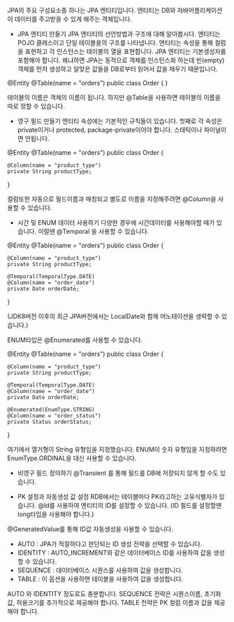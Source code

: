 JPA의 주요 구성요소중 하나는 JPA 엔티티입니다.
엔티티는 DB와 자바어플리케이션이 데이터를 주고받을 수 있게 해주는 객체입니다.

- JPA 엔티티 만들기
JPA 엔티티의 선언방법과 구조에 대해 알아봅시다.
엔티티는 POJO 클래스이고 단일 테이블을의 구조를 나타냅니다.
엔티티는 속성을 통해 컬럼을 표현하고
각 인스턴스는 테이블의 열을 표현합니다.
JPA 엔티티는 기본생성자를 포함해야 합니다.
왜냐하면 JPA는 동적으로 객체를 인스턴스화 하는데
빈(empty) 객체를 먼저 생성하고 알맞은 값들을 DB로부터 읽어서 값을 채우기 때문입니다.

@Entity
@Table(name = "orders")
public class Order {
}

테이블의 이름은 객체의 이름이 됩니다.
하지만 @Table을 사용하면 테이블의 이름을 따로 정할 수 있습니다.

- 영구 필드 만들기
엔티티 속성에는 기본적인 규칙들이 있습니다.
첫째로 각 속성은 private이거나 protected, package-private이어야 합니다.
스태틱이나 파이널이면 안됩니다.

@Entity
@Table(name = "orders")
public class Order {

    @Column(name = "product_type")
    private String productType;

}

컬럼또한 자동으로 필드이름과 매칭되고 별도로 이름을 지정해주려면 @Column을 사용할 수 있습니다.

- 시간 및 ENUM 데이터 사용하기
다양한 경우에 시간데이터를 사용해야할 때가 있습니다.
이럴땐 @Temporal 을 사용할 수 있습니다.

@Entity
@Table(name = "orders")
public class Order {

    @Column(name = "product_type")
    private String productType;

    @Temporal(TemporalType.DATE)
    @Column(name = "order_date")
    private Date orderDate;

}

(JDK8버전 이후의 최근 JPA버전에서는 LocalDate와 함께 어노테이션을 생략할 수 있습니다.)

ENUM타입은 @Enumerated를 사용할 수 있습니다.

@Entity
@Table(name = "orders")
public class Order {

    @Column(name = "product_type")
    private String productType;

    @Temporal(TemporalType.DATE)
    @Column(name = "order_date")
    private Date orderDate;

    @Enumerated(EnumType.STRING)
    @Column(name = "order_status")
    private Status orderStatus;

}

여기에서 열거형이 String 유형임을 지정했습니다. 
ENUM이 숫자 유형임을 지정하려면 EnumType.ORDINAL을 대신 사용할 수 있습니다.

- 비영구 필드 정의하기
@Transient 를 통해 필드를 DB에 저장되지 않게 할 수도 있습니다.

- PK 설정과 자동생성 값 설정
RDB에서는 테이블마다 PK라고하는 고유식별자가 있습니다.
@Id를 사용하여 엔티티의 ID를 설정할 수 있습니다.
(ID 필드를 설정할땐 long타입을 사용해야 합니다.)

@GeneratedValue를 통해 ID값 자동생성을 사용할 수 있습니다.

* AUTO : JPA가 적절하다고 판단되는 ID 생성 전략을 선택할 수 있습니다.
* IDENTITY : AUTO_INCREMENT와 같은 데이터베이스 ID를 사용하여 값을 생성할 수 있습니다.
* SEQUENCE : 데이터베이스 시퀀스를 사용하여 값을 ​​생성합니다.
* TABLE : 이 옵션을 사용하면 테이블을 사용하여 값을 생성합니다.

AUTO 와 IDENTITY 정도로도 충분합니다.
SEQUENCE 전략은 시퀀스이름, 초기화값, 허용크기를 추가적으로 제공해야 합니다.
TABLE 전략은 PK 컬럼 이름과 값을 제공해야 합니다.


